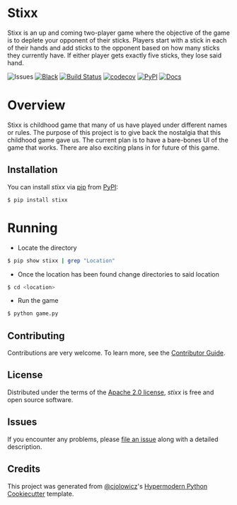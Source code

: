 # Stixx

Stixx is an up and coming two-player game where the objective of the game is
to deplete your opponent of their sticks. Players start with a stick in each of
their hands and add sticks to the opponent based on how many sticks they
currently have. If either player gets exactly five sticks, they lose said hand.

<!-- ![GitHub](https://img.shields.io/github/license/mg4145/stixx)-->
![Issues](https://img.shields.io/github/issues/mg4145/stixx)
[![Black](https://img.shields.io/badge/code%20style-black-000000.svg)][black]
[![Build Status](https://github.com/mg4145/stixx/workflows/Build%20Status/badge.svg?branch=main)](https://github.com/mg4145/stixx/actions?query=workflow%3A%22Build+Status%22)
[![codecov](https://codecov.io/gh/mg4145/stixx/branch/main/graph/badge.svg)](https://codecov.io/gh/mg4145/stixx)
[![PyPI](https://img.shields.io/pypi/v/stixx)](https://pypi.org/project/stixx/)
[![Docs](https://img.shields.io/readthedocs/stixx)](https://stixx.readthedocs.io/)

# Overview
Stixx is childhood game that many of us have played under different names or
rules. The purpose of this project is to give back the nostalgia that this
childhood game gave us. The current plan is to have a bare-bones UI of the game
that works. There are also exciting plans in for future of this game.
<!--
[![Python Version](https://img.shields.io/pypi/pyversions/stixx)][python version]

[![Read the documentation at https://stixx.readthedocs.io/](https://img.shields.io/readthedocs/stixx/latest.svg?label=Read%20the%20Docs)][read the docs]
[![pre-commit](https://img.shields.io/badge/pre--commit-enabled-brightgreen?logo=pre-commit&logoColor=white)][pre-commit]

[pypi_]: https://pypi.org/project/stixx/
[status]: https://pypi.org/project/stixx/
[python version]: https://pypi.org/project/stixx
[read the docs]: https://stixx.readthedocs.io/
[codecov]: https://app.codecov.io/gh/mg4145/stixx
[pre-commit]: https://github.com/pre-commit/pre-commit
-->

[tests]: https://github.com/mg4145/stixx/actions?workflow=Tests
[black]: https://github.com/psf/black

<!--
## Features

- TODO

## Requirements

- TODO
-->

## Installation

You can install _stixx_ via [pip] from [PyPI]:

```console
$ pip install stixx
```

# Running
  - Locate the directory
```bash
$ pip show stixx | grep "Location"
```
  - Once the location has been found change directories to said location
  ```bash
  $ cd <location>
  ```
  -  Run the game
```bash
$ python game.py
```

## Contributing

Contributions are very welcome.
To learn more, see the [Contributor Guide].

## License

Distributed under the terms of the [Apache 2.0 license][license],
_stixx_ is free and open source software.

## Issues

If you encounter any problems,
please [file an issue] along with a detailed description.

## Credits

This project was generated from [@cjolowicz]'s [Hypermodern Python Cookiecutter] template.

[@cjolowicz]: https://github.com/cjolowicz
[pypi]: https://pypi.org/
[hypermodern python cookiecutter]: https://github.com/cjolowicz/cookiecutter-hypermodern-python
[file an issue]: https://github.com/mg4145/stixx/issues
[pip]: https://pip.pypa.io/

<!-- github-only -->

[license]: https://github.com/mg4145/stixx/blob/main/LICENSE
[contributor guide]: https://github.com/mg4145/stixx/blob/main/CONTRIBUTING.md
[command-line reference]: https://stixx.readthedocs.io/en/latest/usage.html
